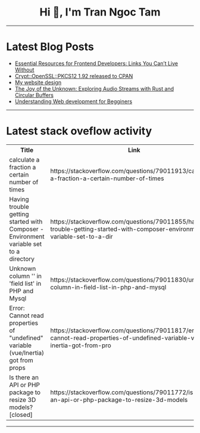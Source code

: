 <h1 align="center">Hi 👋, I'm Tran Ngoc Tam</h1>

---

# Latest Blog Posts 
<!-- BLOG-POST-LIST:START -->
- [Essential Resources for Frontend Developers: Links You Can’t Live Without](https://dev.to/asimachowdhury/essential-resources-for-frontend-developers-links-you-cant-live-without-54o6)
- [Crypt::OpenSSL::PKCS12 1.92 released to CPAN](https://dev.to/jonasbn/cryptopensslpkcs12-192-released-to-cpan-4n78)
- [My website design](https://dev.to/rois_wagner_09c5592c25729/my-website-design-pbm)
- [The Joy of the Unknown: Exploring Audio Streams with Rust and Circular Buffers](https://dev.to/drsh4dow/the-joy-of-the-unknown-exploring-audio-streams-with-rust-and-circular-buffers-494d)
- [Understanding Web development for Begginers](https://dev.to/javadevone/understanding-web-development-for-begginers-4aep)
<!-- BLOG-POST-LIST:END -->

---

# Latest stack oveflow activity
<table>
  <tr><th>Title</th><th>Link</th></tr>
  <!-- STACKOVERFLOW:START --><tr><td>calculate a fraction a certain number of times</td><td>https://stackoverflow.com/questions/79011913/calculate-a-fraction-a-certain-number-of-times</td></tr><tr><td>Having trouble getting started with Composer - Environment variable set to a directory</td><td>https://stackoverflow.com/questions/79011855/having-trouble-getting-started-with-composer-environment-variable-set-to-a-dir</td></tr><tr><td>Unknown column &#39;&#39; in &#39;field list&#39; in PHP and Mysql</td><td>https://stackoverflow.com/questions/79011830/unknown-column-in-field-list-in-php-and-mysql</td></tr><tr><td>Error: Cannot read properties of &quot;undefined&quot; variable &lpar;vue/Inertia&rpar; got from props</td><td>https://stackoverflow.com/questions/79011817/error-cannot-read-properties-of-undefined-variable-vue-inertia-got-from-pro</td></tr><tr><td>Is there an API or PHP package to resize 3D models? [closed]</td><td>https://stackoverflow.com/questions/79011772/is-there-an-api-or-php-package-to-resize-3d-models</td></tr><!-- STACKOVERFLOW:END -->
</table>

---


